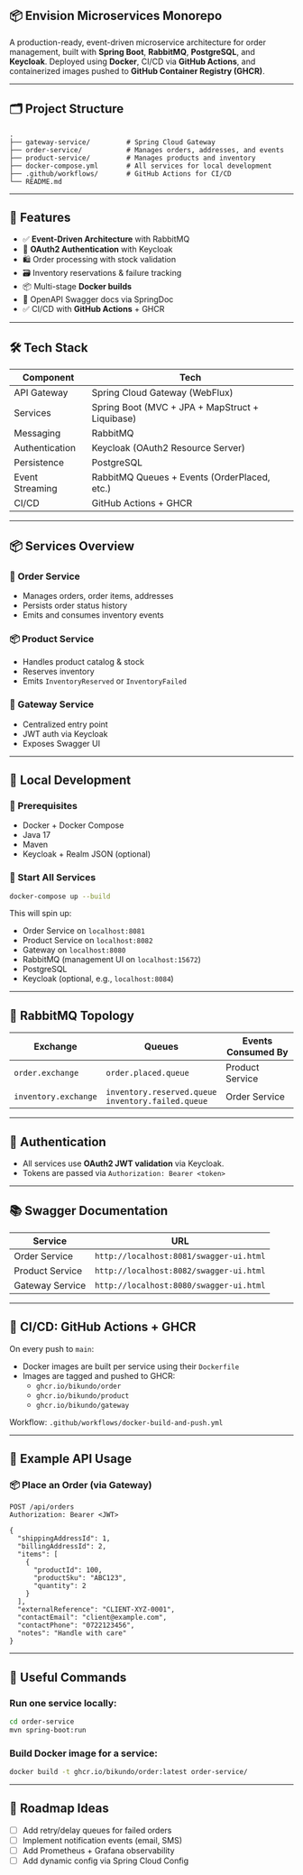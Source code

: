 ## 📦 Envision Microservices Monorepo

A production-ready, event-driven microservice architecture for order management, built with **Spring Boot**, **RabbitMQ**, **PostgreSQL**, and **Keycloak**. Deployed using **Docker**, CI/CD via **GitHub Actions**, and containerized images pushed to **GitHub Container Registry (GHCR)**.

---

## 🗂️ Project Structure

```
.
├── gateway-service/         # Spring Cloud Gateway
├── order-service/           # Manages orders, addresses, and events
├── product-service/         # Manages products and inventory
├── docker-compose.yml       # All services for local development
├── .github/workflows/       # GitHub Actions for CI/CD
└── README.md
```

---

## 🚀 Features

- ✅ **Event-Driven Architecture** with RabbitMQ
- 🔐 **OAuth2 Authentication** with Keycloak
- 🛍️ Order processing with stock validation
- 🗃️ Inventory reservations & failure tracking
- 📦 Multi-stage **Docker builds**
- 📄 OpenAPI Swagger docs via SpringDoc
- ✅ CI/CD with **GitHub Actions** + GHCR

---

## 🛠️ Tech Stack

| Component       | Tech                                           |
|----------------|------------------------------------------------|
| API Gateway     | Spring Cloud Gateway (WebFlux)                |
| Services        | Spring Boot (MVC + JPA + MapStruct + Liquibase) |
| Messaging       | RabbitMQ                                       |
| Authentication  | Keycloak (OAuth2 Resource Server)             |
| Persistence     | PostgreSQL                                     |
| Event Streaming | RabbitMQ Queues + Events (OrderPlaced, etc.)  |
| CI/CD           | GitHub Actions + GHCR                         |

---

## 📦 Services Overview

### 🧾 Order Service
- Manages orders, order items, addresses
- Persists order status history
- Emits and consumes inventory events

### 📦 Product Service
- Handles product catalog & stock
- Reserves inventory
- Emits `InventoryReserved` or `InventoryFailed`

### 🚪 Gateway Service
- Centralized entry point
- JWT auth via Keycloak
- Exposes Swagger UI

---

## 🧪 Local Development

### 🔧 Prerequisites

- Docker + Docker Compose
- Java 17
- Maven
- Keycloak + Realm JSON (optional)

### 🐳 Start All Services

```bash
docker-compose up --build
```

This will spin up:
- Order Service on `localhost:8081`
- Product Service on `localhost:8082`
- Gateway on `localhost:8080`
- RabbitMQ (management UI on `localhost:15672`)
- PostgreSQL
- Keycloak (optional, e.g., `localhost:8084`)

---

## 🐇 RabbitMQ Topology

| Exchange           | Queues                         | Events Consumed By        |
|--------------------|--------------------------------|---------------------------|
| `order.exchange`   | `order.placed.queue`           | Product Service           |
| `inventory.exchange` | `inventory.reserved.queue` <br> `inventory.failed.queue` | Order Service             |

---

## 🔐 Authentication

- All services use **OAuth2 JWT validation** via Keycloak.
- Tokens are passed via `Authorization: Bearer <token>`

---

## 📚 Swagger Documentation

| Service          | URL                                |
|------------------|-------------------------------------|
| Order Service    | `http://localhost:8081/swagger-ui.html` |
| Product Service  | `http://localhost:8082/swagger-ui.html` |
| Gateway Service  | `http://localhost:8080/swagger-ui.html` |

---

## 🚀 CI/CD: GitHub Actions + GHCR

On every push to `main`:
- Docker images are built per service using their `Dockerfile`
- Images are tagged and pushed to GHCR:
  - `ghcr.io/bikundo/order`
  - `ghcr.io/bikundo/product`
  - `ghcr.io/bikundo/gateway`

Workflow: `.github/workflows/docker-build-and-push.yml`

---

## 📁 Example API Usage

### 📦 Place an Order (via Gateway)
```http
POST /api/orders
Authorization: Bearer <JWT>

{
  "shippingAddressId": 1,
  "billingAddressId": 2,
  "items": [
    {
      "productId": 100,
      "productSku": "ABC123",
      "quantity": 2
    }
  ],
  "externalReference": "CLIENT-XYZ-0001",
  "contactEmail": "client@example.com",
  "contactPhone": "0722123456",
  "notes": "Handle with care"
}
```

---

## 🧹 Useful Commands

### Run one service locally:

```bash
cd order-service
mvn spring-boot:run
```

### Build Docker image for a service:

```bash
docker build -t ghcr.io/bikundo/order:latest order-service/
```

---

## 🧠 Roadmap Ideas

- [ ] Add retry/delay queues for failed orders
- [ ] Implement notification events (email, SMS)
- [ ] Add Prometheus + Grafana observability
- [ ] Add dynamic config via Spring Cloud Config